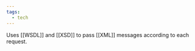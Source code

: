 ```yaml
---
tags:
  - tech
---
```

Uses [[WSDL]] and [[XSD]] to pass [[XML]] messages according to each request.